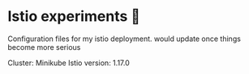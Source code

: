 # Istio experiments 🧪 
Configuration files for my istio deployment. would update once things become more serious 

Cluster: Minikube
Istio version: 1.17.0

